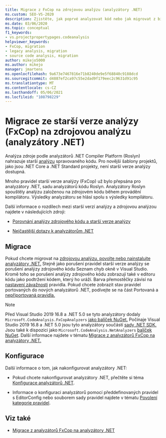 ```yaml
---
title: Migrace z FxCop na zdrojovou analýzu (analyzátory .NET)
ms.custom: SEO-VS-2020
description: Zjistěte, jak poprvé analyzovat kód nebo jak migrovat z binární analýzy (FxCop) na nový způsob analýzy spravovaného kódu pomocí analýzy zdroje (analyzátory .NET).
ms.date: 03/06/2020
ms.topic: conceptual
f1_keywords:
- vs.projectpropertypages.codeanalysis
helpviewer_keywords:
- FxCop, migration
- legacy analysis, migration
- source code analysis, migration
author: mikejo5000
ms.author: mikejo
manager: jmartens
ms.openlocfilehash: 9a673e7467816e71b8240de9e5f68840c9188dcd
ms.sourcegitcommit: d4887ef2ca97c55e2dad9f179eec2c9631d91c95
ms.translationtype: MT
ms.contentlocale: cs-CZ
ms.lasthandoff: 05/06/2021
ms.locfileid: "108798229"
---
```

# <a name="migrate-from-legacy-analysis-fxcop-to-source-analysis-net-analyzers"></a>Migrace ze starší verze analýzy (FxCop) na zdrojovou analýzu (analyzátory .NET)

Analýza zdroje podle analyzátorů .NET Compiler Platform (Roslyn) nahrazuje starší [analýzu](../code-quality/code-analysis-for-managed-code-overview.md) spravovaného kódu. Pro novější šablony projektů, jako jsou .NET Core a .NET Standard projekty, není starší verze analýzy dostupná.

Mnoho pravidel starší verze analýzy (FxCop) už bylo přepsána pro analyzátory .NET, sadu analyzátorů kódu Roslyn. Analyzátory Roslyn spouštěly analýzu založenou na zdrojovém kódu během provádění kompilátoru. Výsledky analyzátoru se hlásí spolu s výsledky kompilátoru.

Další informace o rozdílech mezi starší verzí analýzy a zdrojovou analýzou najdete v následujících zdroji:

- [Porovnání analýzy zdrojového kódu a starší verze analýzy](../code-quality/net-analyzers-faq.yml#what-s-the-difference-between-legacy-fxcop-and--net-analyzers-)

- [Nejčastější dotazy k analyzátorům .NET](../code-quality/net-analyzers-faq.yml)

## <a name="migration"></a>Migrace

Pokud chcete migrovat na [zdrojovou analýzu, povolte nebo nainstalujte analyzátory .NET.](install-net-analyzers.md) Stejně jako porušení pravidel starší verze analýzy se porušení analýzy zdrojového kódu Seznam chyb okně v Visual Studio. Kromě toho se porušení analýzy zdrojového kódu  zobrazují také v editoru kódu jako podtržení kódem, který ho uráží. Barva přemostěčky závisí na [nastavení závažnosti](../code-quality/use-roslyn-analyzers.md#configure-severity-levels) pravidla. Pokud chcete zobrazit stav pravidel portovaných do nových analyzátorů .NET, podívejte se na část Portovaná a [nepřiportovaná pravidla.](../code-quality/fxcop-rule-port-status.md)

> [!NOTE]
> Před Visual Studio 2019 16.8 a .NET 5.0 se tyto analyzátory dodaly `Microsoft.CodeAnalysis.FxCopAnalyzers` [jako balíček NuGet.](https://www.nuget.org/packages/Microsoft.CodeAnalysis.FxCopAnalyzers) Počínaje Visual Studio 2019 16.8 a .NET 5.0 jsou tyto analyzátory součástí [sady .NET SDK.](/dotnet/fundamentals/code-analysis/overview) Jsou také k dispozici jako `Microsoft.CodeAnalysis.NetAnalyzers` [balíček NuGet](https://www.nuget.org/packages/Microsoft.CodeAnalysis.NetAnalyzers). Další informace najdete v tématu [Migrace z analyzátorů FxCop na analyzátory .NET.](migrate-from-fxcop-analyzers-to-net-analyzers.md)

## <a name="configuration"></a>Konfigurace

Další informace o tom, jak nakonfigurovat analyzátory .NET:

- Pokud chcete nakonfigurovat analyzátory .NET, přečtěte si téma [Konfigurace analyzátorů .NET](/dotnet/fundamentals/code-analysis/code-quality-rule-options).

- Informace o konfiguraci analyzátorů pomocí předdefinovaných pravidel s EditorConfig nebo souborem sady pravidel najdete v tématu [Povolení kategorie pravidel](/dotnet/fundamentals/code-analysis/code-quality-rule-options).

## <a name="see-also"></a>Viz také

- [Migrace z analyzátorů FxCop na analyzátory .NET](migrate-from-fxcop-analyzers-to-net-analyzers.md)
